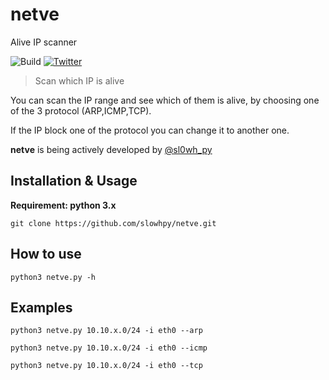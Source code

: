 # netve
Alive IP scanner

![Build](https://img.shields.io/badge/Built%20with-Python-Blue)
[![Twitter](https://img.shields.io/twitter/follow/sl0wh_py?label=Follow)](https://twitter.com/sl0wh_py)

> Scan which IP is alive

You can scan the IP range and see which of them is alive, by choosing one of the 3 protocol (ARP,ICMP,TCP).

If the IP block one of the protocol you can change it to another one.

**netve** is being actively developed by [@sl0wh_py](https://twitter.com/sl0wh_py)

Installation & Usage
------------
**Requirement: python 3.x**
```
git clone https://github.com/slowhpy/netve.git
```

How to use
---------------
```
python3 netve.py -h
```

Examples
---------------
```
python3 netve.py 10.10.x.0/24 -i eth0 --arp
```
```
python3 netve.py 10.10.x.0/24 -i eth0 --icmp
```
```
python3 netve.py 10.10.x.0/24 -i eth0 --tcp
```
